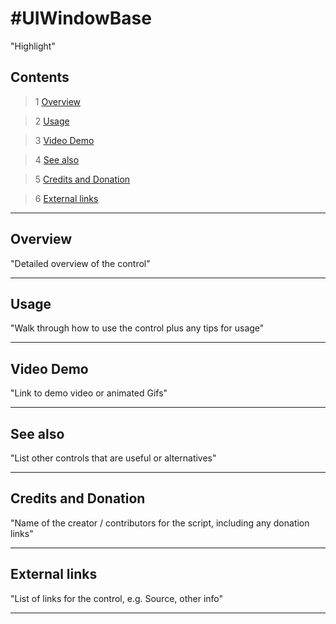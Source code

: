 #UIWindowBase
==============



"Highlight"



Contents
---------
> 1 [Overview](#markdown-header-overview)

> 2 [Usage](#markdown-header-usage)

> 3 [Video Demo](#markdown-header-video-demo)

> 4 [See also](#markdown-header-see-also)

> 5 [Credits and Donation](#markdown-header-credits-and-donation)

> 6 [External links](#markdown-header-external-links)

---------

## Overview

"Detailed overview of the control"


---------

## Usage

"Walk through how to use the control plus any tips for usage"


---------

## Video Demo

"Link to demo video or animated Gifs"


---------

## See also

"List other controls that are useful or alternatives"


---------

## Credits and Donation

"Name of the creator / contributors for the script, including any donation links"

---------

## External links

"List of links for the control, e.g. Source, other info"

---------


